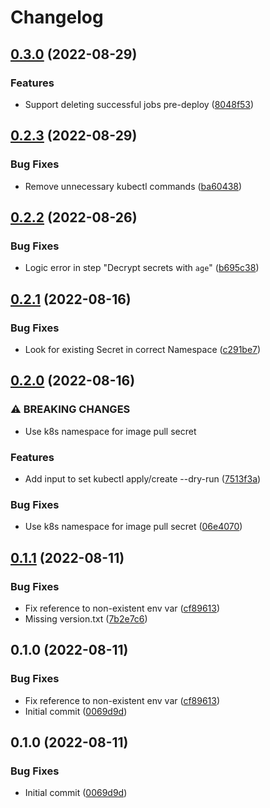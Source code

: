 # Changelog

## [0.3.0](https://github.com/jacobsvante/scaleway-kustomize-deploy-action/compare/v0.2.3...v0.3.0) (2022-08-29)


### Features

* Support deleting successful jobs pre-deploy ([8048f53](https://github.com/jacobsvante/scaleway-kustomize-deploy-action/commit/8048f5356e4436a4ac4848b297f42f53243670e8))

## [0.2.3](https://github.com/jacobsvante/scaleway-kustomize-deploy-action/compare/v0.2.2...v0.2.3) (2022-08-29)


### Bug Fixes

* Remove unnecessary kubectl commands ([ba60438](https://github.com/jacobsvante/scaleway-kustomize-deploy-action/commit/ba60438c473dd8634eaf5cc6323cce0aef1ab8c1))

## [0.2.2](https://github.com/jacobsvante/scaleway-kustomize-deploy-action/compare/v0.2.1...v0.2.2) (2022-08-26)


### Bug Fixes

* Logic error in step "Decrypt secrets with `age`" ([b695c38](https://github.com/jacobsvante/scaleway-kustomize-deploy-action/commit/b695c382a2b2da252bce0e293164b3a2926c778c))

## [0.2.1](https://github.com/jacobsvante/scaleway-kustomize-deploy-action/compare/v0.2.0...v0.2.1) (2022-08-16)


### Bug Fixes

* Look for existing Secret in correct Namespace ([c291be7](https://github.com/jacobsvante/scaleway-kustomize-deploy-action/commit/c291be79dae49396db130671e1d8e332ab20b080))

## [0.2.0](https://github.com/jacobsvante/scaleway-kustomize-deploy-action/compare/v0.1.1...v0.2.0) (2022-08-16)


### ⚠ BREAKING CHANGES

* Use k8s namespace for image pull secret

### Features

* Add input to set kubectl apply/create --dry-run ([7513f3a](https://github.com/jacobsvante/scaleway-kustomize-deploy-action/commit/7513f3a33974c35e4579e0602c3397c7417ee6d0))


### Bug Fixes

* Use k8s namespace for image pull secret ([06e4070](https://github.com/jacobsvante/scaleway-kustomize-deploy-action/commit/06e407032c85c8857557e77606e795603b616933))

## [0.1.1](https://github.com/jacobsvante/scaleway-kustomize-deploy-action/compare/v0.1.0...v0.1.1) (2022-08-11)


### Bug Fixes

* Fix reference to non-existent env var ([cf89613](https://github.com/jacobsvante/scaleway-kustomize-deploy-action/commit/cf89613c75780f92b046a485c5ed7811b961e0a9))
* Missing version.txt ([7b2e7c6](https://github.com/jacobsvante/scaleway-kustomize-deploy-action/commit/7b2e7c6f8a23c5485d18bd503b613c964bb5b186))

## 0.1.0 (2022-08-11)


### Bug Fixes

* Fix reference to non-existent env var ([cf89613](https://github.com/jacobsvante/scaleway-kustomize-deploy-action/commit/cf89613c75780f92b046a485c5ed7811b961e0a9))
* Initial commit ([0069d9d](https://github.com/jacobsvante/scaleway-kustomize-deploy-action/commit/0069d9dd6e9f3a77ce134387eb961efca7364bb2))

## 0.1.0 (2022-08-11)


### Bug Fixes

* Initial commit ([0069d9d](https://github.com/jacobsvante/scaleway-kustomize-deploy-action/commit/0069d9dd6e9f3a77ce134387eb961efca7364bb2))

